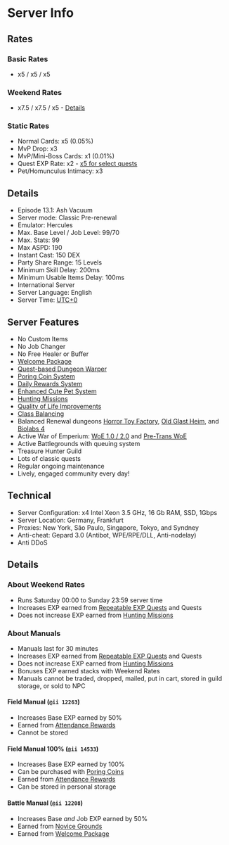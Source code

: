 # Server Info

## Rates

### Basic Rates
- x5 / x5 / x5

### Weekend Rates
- x7.5 / x7.5 / x5 - [Details](#about-weekend-rates)

### Static Rates
- Normal Cards: x5 (0.05%)
- MvP Drop: x3
- MvP/Mini-Boss Cards: x1 (0.01%)
- Quest EXP Rate: x2 - [x5 for select quests](Improvements.md#quest-improvements)
- Pet/Homunculus Intimacy: x3

## Details
- Episode 13.1: Ash Vacuum
- Server mode: Classic Pre-renewal
- Emulator: Hercules
- Max. Base Level / Job Level: 99/70
- Max. Stats: 99
- Max ASPD: 190
- Instant Cast: 150 DEX
- Party Share Range: 15 Levels
- Minimum Skill Delay: 200ms
- Minimum Usable Items Delay: 100ms
- International Server
- Server Language: English
- Server Time: [UTC+0](https://dayspedia.com/time/zones/utc+0/)

## Server Features
- No Custom Items
- No Job Changer
- No Free Healer or Buffer
- [Welcome Package](Custom_NPC.md#key-helpers)
- [Quest-based Dungeon Warper](Warper_System.md)
- [Poring Coin System](Poring_Coins_System.md)
- [Daily Rewards System](Attendance_System.md)
- [Enhanced Cute Pet System](Pet_System.md)
- [Hunting Missions](Hunting_Mission.md)
- [Quality of Life Improvements](Improvements.md)
- [Class Balancing](Class_Changes.md) 
- Balanced Renewal dungeons [Horror Toy Factory](Horror_Toy_Factory.md), [Old Glast Heim](Old_Glast_Heim.md), and [Biolabs 4](Biolab4.md)
- Active War of Emperium: [WoE 1.0 / 2.0](WoE.md) and [Pre-Trans WoE](Pre_Trans_WoE.md)
- Active Battlegrounds with queuing system
- Treasure Hunter Guild
- Lots of classic quests
- Regular ongoing maintenance 
- Lively, engaged community every day!

## Technical
- Server Configuration: x4 Intel Xeon 3.5 GHz, 16 Gb RAM, SSD, 1Gbps
- Server Location: Germany, Frankfurt
- Proxies: New York, São Paulo, Singapore, Tokyo, and Syndney
- Anti-cheat: Gepard 3.0 (Antibot, WPE/RPE/DLL, Anti-nodelay)
- Anti DDoS

## Details

### About Weekend Rates
- Runs Saturday 00:00 to Sunday 23:59 server time 
- Increases EXP earned from [Repeatable EXP Quests](Repeatable_Quests.md) and Quests
- Does not increase EXP earned from [Hunting Missions](Hunting_Mission.md)

### About Manuals
- Manuals last for 30 minutes
- Increases EXP earned from [Repeatable EXP Quests](Repeatable_Quests.md) and Quests
- Does not increase EXP earned from [Hunting Missions](Hunting_Mission.md)
- Bonuses EXP earned stacks with Weekend Rates
- Manuals cannot be traded, dropped, mailed, put in cart, stored in guild storage, or sold to NPC 

#### Field Manual (`@ii 12263`)
- Increases Base EXP earned by 50%
- Earned from [Attendance Rewards](Attendance_System.md)
- Cannot be stored
  
#### Field Manual 100% (`@ii 14533`)
- Increases Base EXP earned by 100%
- Can be purchased with [Poring Coins](Poring_Coins_System.md)
- Earned from [Attendance Rewards](Attendance_System.md)
- Can be stored in personal storage

#### Battle Manual (`@ii 12208`)
- Increases Base *and* Job EXP earned by 50%
- Earned from [Novice Grounds](Remastered_Novice_Location.md)
- Earned from [Welcome Package](Custom_NPC.md#key-helpers)